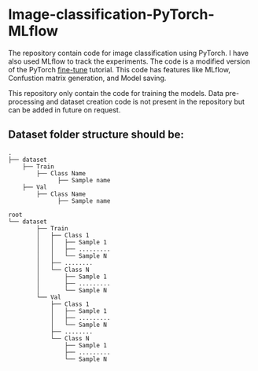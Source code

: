 # Image-classification-PyTorch-MLflow

The repository contain code for image classification using PyTorch. I have also used MLflow to track the experiments. The code is a modified version of the PyTorch [fine-tune](https://pytorch.org/tutorials/beginner/finetuning_torchvision_models_tutorial.html) tutorial.
This code has features like MLflow, Confustion matrix generation, and Model saving.

This repository only contain the code for training the models. Data pre-processing and dataset creation code is not present in the repository but can be added in future on request. 

## Dataset folder structure should be:
    .
    ├── dataset        
        ├── Train            
            ├── Class Name             
                  ├── Sample name            
        ├── Val               
            ├── Class Name             
                  ├── Sample name 
```
root
└── dataset
        ├── Train
        │   ├── Class 1
        │   │   ├── Sample 1
        │   │   ├── .........
        │   │   └── Sample N
        │   ├── ........
        │   └── Class N
        │       ├── Sample 1
        │       ├── .........
        │       └── Sample N
        └── Val
            ├── Class 1
            │   ├── Sample 1
            │   ├── .........
            │   └── Sample N
            ├── ........
            └── Class N
                ├── Sample 1
                ├── .........
                └── Sample N
```


